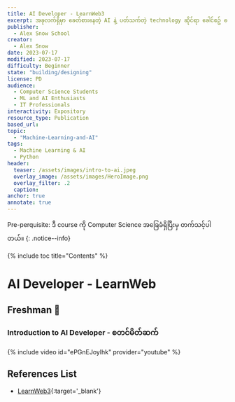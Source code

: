 ```yaml
---
title: AI Developer - LearnWeb3 
excerpt: အခုလက်ရှိမှာ ခေတ်စားနေတဲ့ AI နဲ့ ပတ်သက်တဲ့ technology ဆိုင်ရာ ခေါင်စဥ် တွေကို ဆွေးနွေးထားပါတယ်။
publisher:
  - Alex Snow School
creator:
  - Alex Snow 
date: 2023-07-17
modified: 2023-07-17
difficulty: Beginner
state: "building/designing"
license: PD
audience:
  - Computer Science Students
  - ML and AI Enthusiasts
  - IT Professionals
interactivity: Expository
resource_type: Publication
based_url: 
topic:
  - "Machine-Learning-and-AI"
tags:
  - Machine Learning & AI
  - Python
header:
  teaser: /assets/images/intro-to-ai.jpeg
  overlay_image: /assets/images/HeroImage.png
  overlay_filter: .2
  caption: 
anchor: true
annotate: true
---
```


Pre-perquisite: ဒီ course ကို Computer Science အခြေခံရှိပြီးမှ တက်သင့်ပါတယ်။
{: .notice--info}

{% include toc title="Contents" %}


# AI Developer - LearnWeb

## Freshman 🚀

### Introduction to AI Developer - စတင်မိတ်ဆက်

{% include video id="ePGnEJoylhk" provider="youtube" %}


## References List

- [LearnWeb3](https://learnweb3.io/?invite-code=0nfUFu98){:target='_blank'}

